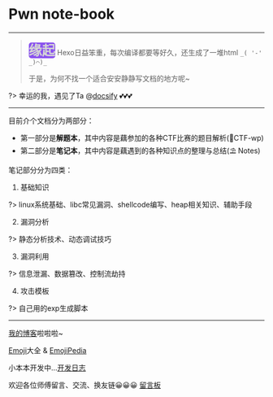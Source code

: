 # Pwn note-book

<style>
b{
    font-size:26px;
    color: #cfcfcf;
    background: #7635ED;
    border-radius: 5px;
    opacity: 85%;
}
</style>

----

> <b>缘起</b>
> Hexo日益笨重，每次编译都要等好久，还生成了一堆html 
> `_( '-' _)⌒)_`
> 
> 于是，为何不找一个适合安安静静写文档的地方呢~

?> 幸运的我，遇见了Ta @[docsify](docsify.md) 💕💕💕

----

目前介个文档分为两部分：
 * 第一部分是**解题本**，其中内容是藕参加的各种CTF比赛的题目解析(🚩CTF-wp)
 * 第二部分是**笔记本**，其中内容是藕遇到的各种知识点的整理与总结(⛱️ Notes)

笔记部分分为四类：
 1. 基础知识

 ?> linux系统基础、libc常见漏洞、shellcode编写、heap相关知识、辅助手段

 2. 漏洞分析

 ?> 静态分析技术、动态调试技巧

 3. 漏洞利用

 ?> 信息泄漏、数据篡改、控制流劫持

 4. 攻击模板

 ?> 自己用的exp生成脚本

----

[我的博客](//taqini.space)啦啦啦~

[Emoji](emoji.md)大全 & [EmojiPedia](https://emojipedia.org/)

小本本开发中...[开发日志](logs.md)

欢迎各位师傅留言、交流、换友链😀😀😀 [留言板](msg-board.md)

